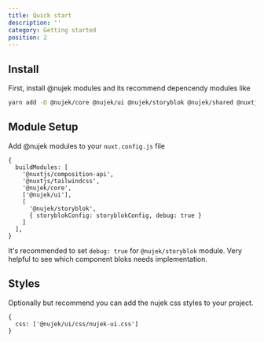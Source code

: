 ```yaml
---
title: Quick start
description: ''
category: Getting started
position: 2
---
```


## Install

First, install @nujek modules and its recommend depencendy modules like

```bash
yarn add -D @nujek/core @nujek/ui @nujek/storyblok @nujek/shared @nuxtjs/composition-api @nuxtjs/tailwindcss
```

## Module Setup

Add @nujek modules to your `nuxt.config.js` file

```js[nuxt.config.js]
{
  buildModules: [
    '@nuxtjs/composition-api',
    '@nuxtjs/tailwindcss',
    '@nujek/core',
    ['@nujek/ui'],
    [
      '@nujek/storyblok',
      { storyblokConfig: storyblokConfig, debug: true }
    ]
  ],
}
```

<alert>
It's recommended to set <code>debug: true</code> for <code>@nujek/storyblok</code> module. Very helpful to see which component bloks needs implementation.
</alert>

## Styles

Optionally but recommend you can add the nujek css styles to your project.


```js[nuxt.config.js]
{
  css: ['@nujek/ui/css/nujek-ui.css']
}
```